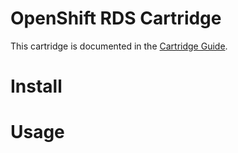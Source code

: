 # OpenShift RDS Cartridge
This cartridge is documented in the [Cartridge Guide](http://openshift.github.io/documentation/oo_cartridge_guide.html#phpmyadmin).

# Install

# Usage
